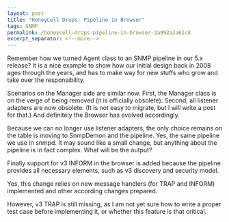 ```yaml
---
layout: post
title: "HoneyCell Drops: Pipeline in Browser"
tags: SNMP
permalink: /honeycell-drops-pipeline-in-browser-2a992a2a61c8
excerpt_separator: <!--more-->
---
```

Remember how we turned Agent class to an SNMP pipeline in our 5.x release? It is a nice example to show how our initial design back in 2008 ages through the years, and has to make way for new stuffs who grow and take over the responsibility.
<!--more-->

Scenarios on the Manager side are similar now. First, the Manager class is on the verge of being removed (it is officially obsolete). Second, all listener adapters are now obsolete. (It is not easy to migrate, but I will write a post for that.) And definitely the Browser has evolved accordingly.

Because we can no longer use listener adapters, the only choice remains on the table is moving to SnmpDemon and the pipeline. Yes, the same pipeline we use in snmpd. It may sound like a small change, but anything about the pipeline is in fact complex. What will be the output?

Finally support for v3 INFORM in the browser is added because the pipeline provides all necessary elements, such as v3 discovery and security model.

Yes, this change relies on new message handlers (for TRAP and INFORM) implemented and other according changes prepared.

However, v3 TRAP is still missing, as I am not yet sure how to write a proper test case before implementing it, or whether this feature is that critical.
